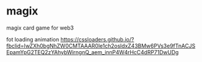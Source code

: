 # magix
magix card game for web3

fot loading animation
https://cssloaders.github.io/?fbclid=IwZXh0bgNhZW0CMTAAAR0le1ch2osIdxZ43BMw6PVs3e9fTnACJSEpamYpG2TEQ2zYAhybWirngnQ_aem_innP4W4rHcC4dRP71DwUDg

